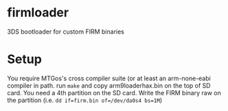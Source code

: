 # firmloader
3DS bootloader for custom FIRM binaries

# Setup
You require MTGos's cross compiler suite (or at least an arm-none-eabi compiler in path.
run `make` and copy arm9loaderhax.bin on the top of SD card.
You need a 4th partition on the SD card. Write the FIRM binary raw on the partition (i.e. `dd if=firm.bin of=/dev/da0s4 bs=1M`)
